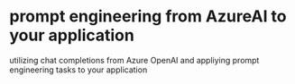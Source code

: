 # prompt engineering from AzureAI to your application
 utilizing chat completions from Azure  OpenAI and appliying prompt engineering tasks to your application
